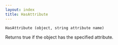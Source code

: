 ```yaml
---
layout: index
title: HasAttribute
---
```


    HasAttribute (object, string attribute name)

Returns true if the object has the specified attribute.
